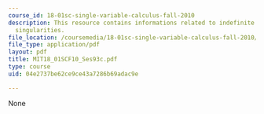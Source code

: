 ```yaml
---
course_id: 18-01sc-single-variable-calculus-fall-2010
description: This resource contains informations related to indefinite integrals and
  singularities.
file_location: /coursemedia/18-01sc-single-variable-calculus-fall-2010/04e2737be62ce9ce43a7286b69adac9e_MIT18_01SCF10_Ses93c.pdf
file_type: application/pdf
layout: pdf
title: MIT18_01SCF10_Ses93c.pdf
type: course
uid: 04e2737be62ce9ce43a7286b69adac9e

---
```

None